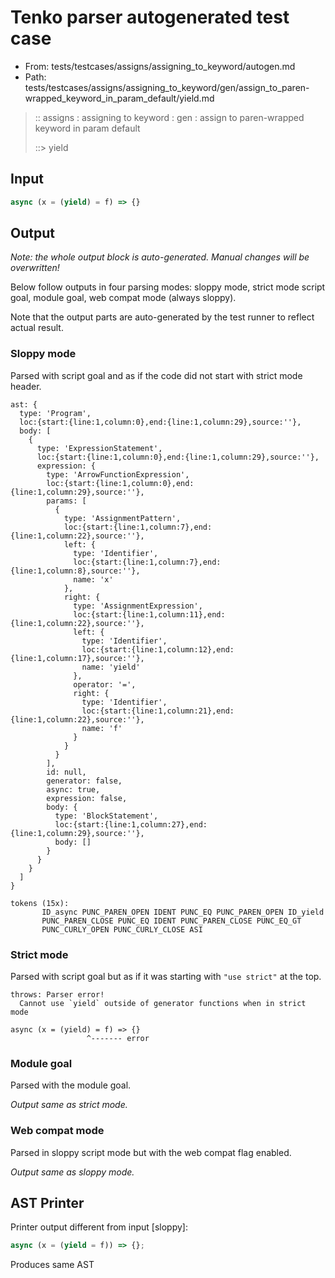 # Tenko parser autogenerated test case

- From: tests/testcases/assigns/assigning_to_keyword/autogen.md
- Path: tests/testcases/assigns/assigning_to_keyword/gen/assign_to_paren-wrapped_keyword_in_param_default/yield.md

> :: assigns : assigning to keyword : gen : assign to paren-wrapped keyword in param default
>
> ::> yield

## Input


`````js
async (x = (yield) = f) => {}
`````

## Output

_Note: the whole output block is auto-generated. Manual changes will be overwritten!_

Below follow outputs in four parsing modes: sloppy mode, strict mode script goal, module goal, web compat mode (always sloppy).

Note that the output parts are auto-generated by the test runner to reflect actual result.

### Sloppy mode

Parsed with script goal and as if the code did not start with strict mode header.

`````
ast: {
  type: 'Program',
  loc:{start:{line:1,column:0},end:{line:1,column:29},source:''},
  body: [
    {
      type: 'ExpressionStatement',
      loc:{start:{line:1,column:0},end:{line:1,column:29},source:''},
      expression: {
        type: 'ArrowFunctionExpression',
        loc:{start:{line:1,column:0},end:{line:1,column:29},source:''},
        params: [
          {
            type: 'AssignmentPattern',
            loc:{start:{line:1,column:7},end:{line:1,column:22},source:''},
            left: {
              type: 'Identifier',
              loc:{start:{line:1,column:7},end:{line:1,column:8},source:''},
              name: 'x'
            },
            right: {
              type: 'AssignmentExpression',
              loc:{start:{line:1,column:11},end:{line:1,column:22},source:''},
              left: {
                type: 'Identifier',
                loc:{start:{line:1,column:12},end:{line:1,column:17},source:''},
                name: 'yield'
              },
              operator: '=',
              right: {
                type: 'Identifier',
                loc:{start:{line:1,column:21},end:{line:1,column:22},source:''},
                name: 'f'
              }
            }
          }
        ],
        id: null,
        generator: false,
        async: true,
        expression: false,
        body: {
          type: 'BlockStatement',
          loc:{start:{line:1,column:27},end:{line:1,column:29},source:''},
          body: []
        }
      }
    }
  ]
}

tokens (15x):
       ID_async PUNC_PAREN_OPEN IDENT PUNC_EQ PUNC_PAREN_OPEN ID_yield
       PUNC_PAREN_CLOSE PUNC_EQ IDENT PUNC_PAREN_CLOSE PUNC_EQ_GT
       PUNC_CURLY_OPEN PUNC_CURLY_CLOSE ASI
`````

### Strict mode

Parsed with script goal but as if it was starting with `"use strict"` at the top.

`````
throws: Parser error!
  Cannot use `yield` outside of generator functions when in strict mode

async (x = (yield) = f) => {}
                 ^------- error
`````


### Module goal

Parsed with the module goal.

_Output same as strict mode._

### Web compat mode

Parsed in sloppy script mode but with the web compat flag enabled.

_Output same as sloppy mode._

## AST Printer

Printer output different from input [sloppy]:

````js
async (x = (yield = f)) => {};
````

Produces same AST
